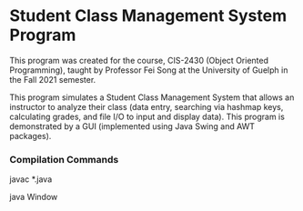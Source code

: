# Student Class Management System Program

This program was created for the course, CIS-2430 (Object Oriented Programming), taught by Professor Fei Song at the University of Guelph 
in the Fall 2021 semester. 

This program simulates a Student Class Management System that allows an instructor to analyze their class (data entry, searching via hashmap keys, calculating grades, and file I/O to input and display data). This program is demonstrated by a GUI (implemented using Java Swing and AWT packages).

### Compilation Commands

javac \*.java

java Window
